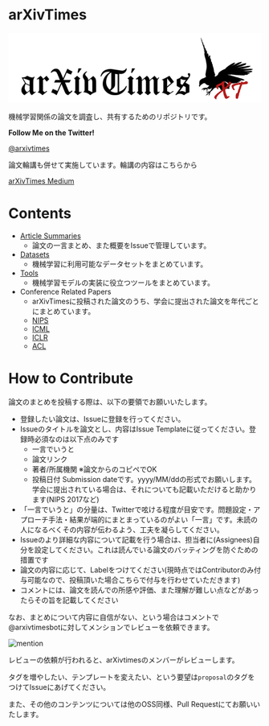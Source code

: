 # arXivTimes

![arXivTimesLogo.PNG](./arXivTimesLogo.PNG)

機械学習関係の論文を調査し、共有するためのリポジトリです。

**Follow Me on the Twitter!**

[@arxivtimes](https://twitter.com/arxivtimes)

論文輪講も併せて実施しています。輪講の内容はこちらから

[arXivTimes Medium](https://medium.com/@arxivtimes)

# Contents

* [Article Summaries](https://github.com/arXivTimes/arXivTimes/issues)
  * 論文の一言まとめ、また概要をIssueで管理しています。
* [Datasets](https://github.com/arXivTimes/arXivTimes/tree/master/datasets)
  * 機械学習に利用可能なデータセットをまとめています。
* [Tools](https://github.com/arXivTimes/arXivTimes/tree/master/tools)
  * 機械学習モデルの実装に役立つツールをまとめています。
* Conference Related Papers
  * arXivTimesに投稿された論文のうち、学会に提出された論文を年代ごとにまとめています。
  * [NIPS](https://github.com/arXivTimes/arXivTimes/projects/1)
  * [ICML](https://github.com/arXivTimes/arXivTimes/projects/3)
  * [ICLR](https://github.com/arXivTimes/arXivTimes/projects/2)
  * [ACL](https://github.com/arXivTimes/arXivTimes/projects/4)

# How to Contribute

論文のまとめを投稿する際は、以下の要領でお願いいたします。

* 登録したい論文は、Issueに登録を行ってください。
* Issueのタイトルを論文とし、内容はIssue Templateに従ってください。登録時必須なのは以下点のみです
  * 一言でいうと
  * 論文リンク
  * 著者/所属機関 ※論文からのコピペでOK
  * 投稿日付 Submission dateです。yyyy/MM/ddの形式でお願いします。学会に提出されている場合は、それについても記載いただけると助かります(NIPS 2017など)
* 「一言でいうと」の分量は、Twitterで呟ける程度が目安です。問題設定・アプローチ手法・結果が端的にまとまっているのがよい「一言」です。未読の人になるべくその内容が伝わるよう、工夫を凝らしてください。
* Issueのより詳細な内容について記載を行う場合は、担当者に(Assignees)自分を設定してください。これは読んでいる論文のバッティングを防ぐための措置です
* 論文の内容に応じて、Labelをつけてください(現時点ではContributorのみ付与可能なので、投稿頂いた場合こちらで付与を行わせていただきます)
* コメントには、論文を読んでの所感や評価、また理解が難しい点などがあったらその旨を記載してください

なお、まとめについて内容に自信がない、という場合はコメントで@arxivtimesbotに対してメンションでレビューを依頼できます。

![mention](https://user-images.githubusercontent.com/544269/29446756-d88b8daa-8428-11e7-8ff1-e4f938d94e0c.png)

レビューの依頼が行われると、arXivtimesのメンバーがレビューします。

タグを増やしたい、テンプレートを変えたい、という要望は`proposal`のタグをつけてIssueにあげてください。

また、その他のコンテンツについては他のOSS同様、Pull Requestにてお願いいたします。
